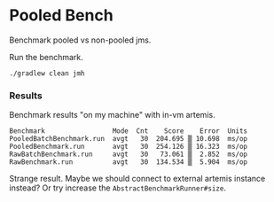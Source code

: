 # Pooled Bench

Benchmark pooled vs non-pooled jms.

Run the benchmark.

```shell
./gradlew clean jmh
```

### Results

Benchmark results "on my machine" with in-vm artemis.

```
Benchmark                 Mode  Cnt    Score    Error  Units
PooledBatchBenchmark.run  avgt   30  204.695 ▒ 10.698  ms/op
PooledBenchmark.run       avgt   30  254.126 ▒ 16.323  ms/op
RawBatchBenchmark.run     avgt   30   73.061 ▒  2.852  ms/op
RawBenchmark.run          avgt   30  134.534 ▒  5.904  ms/op
```

Strange result. Maybe we should connect to external artemis instance instead? Or try increase
the `AbstractBenchmarkRunner#size`.
